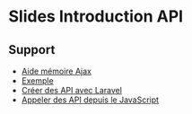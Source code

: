 # Slides Introduction API

<SlidesDeck src="api" />

## Support

- [Aide mémoire Ajax](/cheatsheets/javascript.md)
- [Exemple](./demo/vuejs/chat.md)
- [Créer des API avec Laravel](/tp/laravel/laravel_api.md)
- [Appeler des API depuis le JavaScript](/tp/javascript/tp4.md)
